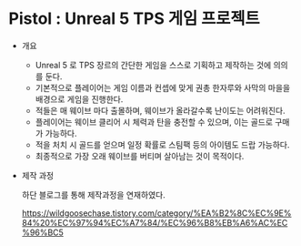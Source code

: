 # Pistol : Unreal 5 TPS 게임 프로젝트


+ 개요
  
  - Unreal 5 로 TPS 장르의 간단한 게임을 스스로 기획하고 제작하는 것에 의의를 둔다.
  - 기본적으로 플레이어는 게임 이름과 컨셉에 맞게 권총 한자루와 사막의 마을을 배경으로 게임을 진행한다.
  - 적들은 매 웨이브 마다 출몰하며, 웨이브가 올라갈수록 난이도는 어려워진다.
  - 플레이어는 웨이브 클리어 시 체력과 탄을 충전할 수 있으며, 이는 골드로 구매가 가능하다.
  - 적을 처치 시 골드를 얻으며 일정 확률로 스팀팩 등의 아이템도 드랍 가능하다.
  - 최종적으로 가장 오래 웨이브를 버티며 살아남는 것이 목적이다.

+ 제작 과정

    하단 블로그를 통해 제작과정을 연재하였다.
    
    https://wildgoosechase.tistory.com/category/%EA%B2%8C%EC%9E%84%20%EC%97%94%EC%A7%84/%EC%96%B8%EB%A6%AC%EC%96%BC5
